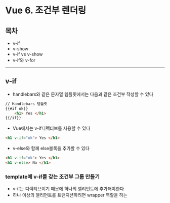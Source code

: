 # Vue 6. 조건부 렌더링
## 목차
* v-if
* v-show
* v-if vs v-show
* v-if와 v-for

- - - -

## v-if
* handlebars와 같은 문자열 템플릿에서는 다음과 같은 조건부 작성할 수 있다
``` html
// Handlebars 템플릿
{{#if ok}}
	<h1> Yes </h1>
{{/if}}
```

* Vue에서는 v-if디렉티브를 사용할 수 있다
``` html
<h1 v-if="ok"> Yes </h1>
```

* v-else와 함께 else블록을 추가할 수 있다
``` html
<h1 v-if="ok"> Yes </h1>
<h1 v-else> No </h1>
```

### template에 v-if를 갖는 조건부 그룹 만들기
* v-if는 디렉티브이기 때문에 하나의 엘리먼트에 추가해야한다
* 하나 이상의 엘리먼트를 트랜지션하려면 wrapper 역할을 하는 <template> 엘리먼트에 v-if를 사용한다(최종 결과에는 <template> 엘리먼트가 포함되지 않는다)
``` html
<template v-if="ok">
	<h1>Title</h1>
	<p>Paragraph1</p>
	<p>Paragraph2</p>
</template>
```

### v-else
* v-else 디렉티브를 사용하여 v-if에 대한 else블록을 나타낼 수 있다
* v-else 엘리먼트는 v-if 엘리먼트 또는 v-else-if 엘리먼트 바로 뒤에 있어야한다(그렇지 않은경우 인식하지 못함)
``` html
// Math.random()이 0.5보다 크면 v-if가 렌더링 되고,
// 작으면 v-else가 렌더링 된다
<div v-if="Math.random() > 0.5">
  이제 나를 볼 수 있어요
</div>
<div v-else>
  이제는 안보입니다
</div>
```

### v-else-if
* 2.1.0버전에 새로 추가된 디렉티브
* v-if 에 대한 else if 블록 역할을 한다
* 여러 개를 사용할 수 있다
* v-else와 마찬가지로 v-else-if 엘리먼트는 v-if 또는 v-else-if 엘리먼트 바로 뒤에 와야 한다
``` html
<div v-if="type === 'A'"> A </div>
<div v-else-if="type === 'B'"> B </div>
<div v-else-if="type === 'C'"> C </div>
<div v-else> Not A/B/C </div>
```

### key를 이용한 재사용 가능한 엘리먼트 제어
* Vue는 가능한 한 효율적으로 엘리먼트를 렌더링하려고 시도하면 종종 처음부터 렌더링하지 않고 재사용을 한다
* Vue를 매우 빠르게 만드는데 도움이 되는것 이외에 몇가지 유용한 이점
	* 사용자가 여러 로그인 유형을 트랜지션 할 수 있도록 허용하는 경우
``` html
// 여러 로그인 유형을 트랜지션 할 수 있게 한다
// loginType을 바꾸어도 사용자가 이미 입력한 내용은 지워지지 않는다
// 두 템플릿 모두 같은 엘리먼트(input)를 사용하므로 input은 대체되지 않고 placeholder만 변경된다
// 결과적으로 처음 입력한 이름이 이메일의 input에 남아있다

<template v-if="loginType === 'username'">
  <label>사용자 이름</label>
  <input placeholder="사용자 이름을 입력하세요">
</template>
<template v-else>
  <label>이메일</label>
  <input placeholder="이메일 주소를 입력하세요">
</template>
```
* 이 경우 두 엘리먼트는 다르지만 placeholder만 바꿔서 사용된다 이 문제를 해결하려면 key 속성을 추가해준다
* key 속성을 추가하면 트랜지션 할 때마다 input이 처음부터 렌더링 된다
``` html
// key 속성을 추가했으므로 같은 엘리먼트를 사용할지라도 트랜지션될때마다 새로 렌더링된다
// 따라서 앞서 입력한 사용자 이름은 남아있지 않는다
<template v-if="loginType === 'username'">
  <label>사용자 이름</label>
  <input placeholder="사용자 이름을 입력하세요" key="username-input">
</template>
<template v-else>
  <label>이메일</label>
  <input placeholder="이메일 주소를 입력하세요" key="email-input">
</template>
```

* 이때 label 엘리먼트는 key속성이 없기때문에 효율적으로 재사용된다

- - - -

## v-show
* 엘리먼트를 조건부로 표시하기 위한 또 다른 옵션
* 사용법은 v-if와 거의 동일
``` html
<h1 v-show="ok">안녕하세요!</h1>
```
* v-if와의 차이점은 v-show가 있는 엘리먼트는 항상 렌더링 되고 DOM에 남아있다(v-show는 단순히 엘리먼트에 CSS의 display속성을 토글 한다)
* v-show는 <template> 구문을 지원하지 않으며 v-else와도 작동하지 않는다


- - - -

## v-if vs v-show
* v-if는 조건부 블럭 안의 이벤트 리스터와 자식 컴포넌트가 토글하는 동안 적절하게 제거되고 다시 만들어지는 진짜 조건부 렌더링!
* v-if는 게을러서 초기 렌더링 조건이 false인 경우 아무것도 렌더링하지 않는다(조건 블록이 처음으로 true가 될때까지 렌더링 되지 않는다)
* v-show는 단순, CSS기반 토글만으로 초기 조건에 관계없이 엘리먼트가 항상 렌더링 된다
* 일반적으로 v-if는 토글비용이 높고, v-show는 초기 렌더링 비용이 높다
* 따라서 자주 바뀌는 엘리먼트는 v-show를, 런타임 시 조건이 바뀌지 않으면 v-if를 권장

- - - -

## v-if와 v-for
* v-if와 함께 v-for를 사용하는 경우, v-for는 v-if보다 높은 우선순위를 갖는다









